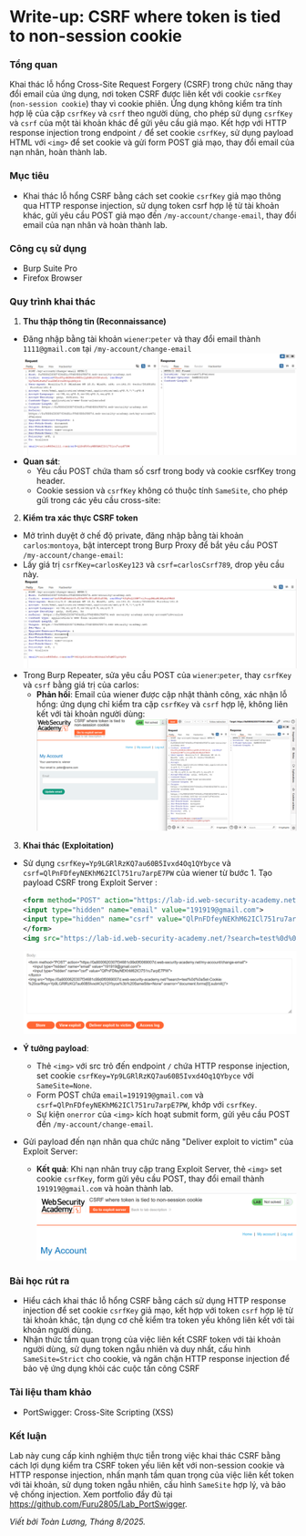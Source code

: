 # Write-up: CSRF where token is tied to non-session cookie

### Tổng quan
Khai thác lỗ hổng Cross-Site Request Forgery (CSRF) trong chức năng thay đổi email của ứng dụng, nơi token CSRF được liên kết với cookie `csrfKey` (`non-session cookie`) thay vì cookie phiên. Ứng dụng không kiểm tra tính hợp lệ của cặp `csrfKey` và `csrf` theo người dùng, cho phép sử dụng `csrfKey` và `csrf` của một tài khoản khác để gửi yêu cầu giả mạo. Kết hợp với HTTP response injection trong endpoint `/` để set cookie `csrfKey`, sử dụng payload HTML với `<img>` để set cookie và gửi form POST giả mạo, thay đổi email của nạn nhân, hoàn thành lab.

### Mục tiêu
- Khai thác lỗ hổng CSRF bằng cách set cookie `csrfKey` giả mạo thông qua HTTP response injection, sử dụng token csrf hợp lệ từ tài khoản khác, gửi yêu cầu POST giả mạo đến `/my-account/change-email`, thay đổi email của nạn nhân và hoàn thành lab.

### Công cụ sử dụng
- Burp Suite Pro
- Firefox Browser

### Quy trình khai thác
1. **Thu thập thông tin (Reconnaissance)**
- Đăng nhập bằng tài khoản `wiener`:`peter` và thay đổi email thành `1111@gmail.com` tại `/my-account/change-email`
    ![update](./images/1_a_update.png)
- **Quan sát**:
    - Yêu cầu POST chứa tham số csrf trong body và cookie csrfKey trong header.
    - Cookie session và `csrfKey` không có thuộc tính `SameSite`, cho phép gửi trong các yêu cầu cross-site:

2. **Kiểm tra xác thực CSRF token**
- Mở trình duyệt ở chế độ private, đăng nhập bằng tài khoản `carlos`:`montoya`, bật intercept trong Burp Proxy để bắt yêu cầu POST `/my-account/change-email`:
- Lấy giá trị `csrfKey=carlosKey123` và `csrf=carlosCsrf789`, drop yêu cầu này.
    ![carlos](./images/1_csrfkey_carlos.png)
- Trong Burp Repeater, sửa yêu cầu POST của `wiener`:`peter`, thay `csrfKey` và `csrf` bằng giá trị của carlos:
    - **Phản hồi**: Email của wiener được cập nhật thành công, xác nhận lỗ hổng: ứng dụng chỉ kiểm tra cặp `csrfKey` và `csrf` hợp lệ, không liên kết với tài khoản người dùng:
        ![email](./images/2_update_email_wiener.png)

3. **Khai thác (Exploitation)**
- Sử dụng `csrfKey=Yp9LGRlRzKQ7au60B5Ivxd4Oq1QYbyce` và `csrf=QlPnFDfeyNEKhM62ICl751ru7arpE7PW` của wiener từ bước 1. Tạo payload CSRF trong Exploit Server :
    ```xml
    <form method="POST" action="https://lab-id.web-security-academy.net/my-account/change-email">
    <input type="hidden" name="email" value="191919@gmail.com">
    <input type="hidden" name="csrf" value="QlPnFDfeyNEKhM62ICl751ru7arpE7PW">
    </form>
    <img src="https://lab-id.web-security-academy.net/?search=test%0d%0aSet-Cookie:%20csrfKey=Yp9LGRlRzKQ7au60B5Ivxd4Oq1QYbyce%3b%20SameSite=None" onerror="document.forms[0].submit()">
    ```
    ![body](./images/3_body.png)
- **Ý tưởng payload**:
    - Thẻ `<img>` với src trỏ đến endpoint `/` chứa HTTP response injection, set cookie `csrfKey=Yp9LGRlRzKQ7au60B5Ivxd4Oq1QYbyce` với `SameSite=None`.
    - Form POST chứa `email=191919@gmail.com` và `csrf=QlPnFDfeyNEKhM62ICl751ru7arpE7PW`, khớp với `csrfKey`.
    - Sự kiện `onerror` của `<img>` kích hoạt submit form, gửi yêu cầu POST đến `/my-account/change-email`.

- Gửi payload đến nạn nhân qua chức năng "Deliver exploit to victim" của Exploit Server:
    - **Kết quả**: Khi nạn nhân truy cập trang Exploit Server, thẻ `<img>` set cookie `csrfKey`, form gửi yêu cầu POST, thay đổi email thành `191919@gmail.com` và hoàn thành lab.
        ![solved](./images/4_solved.png)

### Bài học rút ra
- Hiểu cách khai thác lỗ hổng CSRF bằng cách sử dụng HTTP response injection để set cookie `csrfKey` giả mạo, kết hợp với token `csrf` hợp lệ từ tài khoản khác, tận dụng cơ chế kiểm tra token yếu không liên kết với tài khoản người dùng.
- Nhận thức tầm quan trọng của việc liên kết CSRF token với tài khoản người dùng, sử dụng token ngẫu nhiên và duy nhất, cấu hình `SameSite=Strict` cho cookie, và ngăn chặn HTTP response injection để bảo vệ ứng dụng khỏi các cuộc tấn công CSRF

### Tài liệu tham khảo
- PortSwigger: Cross-Site Scripting (XSS)

### Kết luận
Lab này cung cấp kinh nghiệm thực tiễn trong việc khai thác CSRF bằng cách lợi dụng kiểm tra CSRF token yếu liên kết với non-session cookie và HTTP response injection, nhấn mạnh tầm quan trọng của việc liên kết token với tài khoản, sử dụng token ngẫu nhiên, cấu hình `SameSite` hợp lý, và bảo vệ chống injection. Xem portfolio đầy đủ tại https://github.com/Furu2805/Lab_PortSwigger.

*Viết bởi Toàn Lương, Tháng 8/2025.*